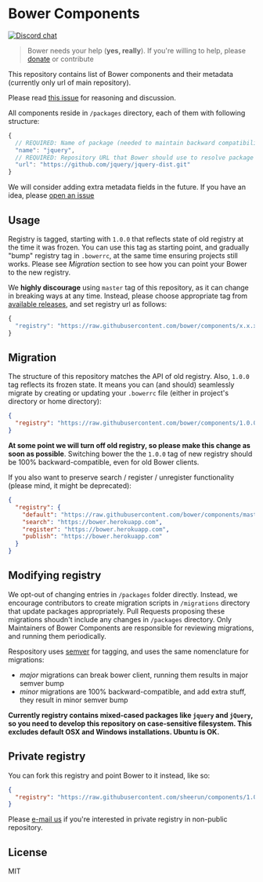 # Bower Components

[![Discord chat](https://img.shields.io/badge/discord-join%20chat%20%E2%86%92-brightgreen.svg?style=flat)](https://discord.gg/yJtVBnp)

> Bower needs your help (**yes, really**). If you're willing to help, please [donate](https://salt.bountysource.com/teams/bower) or contribute

This repository contains list of Bower components and their metadata (currently only url of main repository).

Please read [this issue](https://github.com/bower/bower/issues/2388) for reasoning and discussion.

All components reside in `/packages` directory, each of them with following structure:

```js
{
  // REQUIRED: Name of package (needed to maintain backward compatibility with old registry)
  "name": "jquery",
  // REQUIRED: Repository URL that Bower should use to resolve package
  "url": "https://github.com/jquery/jquery-dist.git"
}
```

We will consider adding extra metadata fields in the future. If you have an idea, please [open an issue](https://github.com/bower/components/issues)

## Usage

Registry is tagged, starting with `1.0.0` that reflects state of old registry at the time it was frozen. You can use this tag as starting point, and gradually "bump" registry tag in `.bowerrc`, at the same time ensuring projects still works. Please see *Migration* section to see how you can point your Bower to the new registry.

We **highly discourage** using `master` tag of this repository, as it can change in breaking ways at any time. Instead, please choose appropriate tag from [available releases](https://github.com/bower/components/releases), and set registry url as follows:

```js
{
  "registry": "https://raw.githubusercontent.com/bower/components/x.x.x"
}
```

## Migration

The structure of this repository matches the API of old registry. Also, `1.0.0` tag reflects its frozen state. It means you can (and should) seamlessly migrate by creating or updating your `.bowerrc` file (either in project's directory or home directory):

```json
{
  "registry": "https://raw.githubusercontent.com/bower/components/1.0.0"
}
```

**At some point we will turn off old registry, so please make this change as soon as possible**. Switching bower the the `1.0.0` tag of new registry should be 100% backward-compatible, even for old Bower clients.

If you also want to preserve search / register / unregister functionality (please mind, it might be deprecated):

```json
{
  "registry": {
    "default": "https://raw.githubusercontent.com/bower/components/master",
    "search": "https://bower.herokuapp.com",
    "register": "https://bower.herokuapp.com",
    "publish": "https://bower.herokuapp.com"
  }
}
```

## Modifying registry

We opt-out of changing entries in `/packages` folder directly. Instead, we encourage contributors to create migration scripts in `/migrations` directory that update packages appropriately. Pull Requests proposing these migrations shoudn't include any changes in `/packages` directory. Only Maintainers of Bower Components are responsible for reviewing migrations, and running them periodically.

Respository uses [semver](http://semver.org/) for tagging, and uses the same nomenclature for migrations:

- *major* migrations can break bower client, running them results in major semver bump
- *minor* migrations are 100% backward-compatible, and add extra stuff, they result in minor semver bump

**Currently registry contains mixed-cased packages like `jquery` and `jQuery`, so you need to develop this repository on case-sensitive filesystem. This excludes default OSX and Windows installations. Ubuntu is OK.**

## Private registry

You can fork this registry and point Bower to it instead, like so:

```json
{
  "registry": "https://raw.githubusercontent.com/sheerun/components/1.0.0"
}
```

Please [e-mail us](email:team@bower.io) if you're interested in private registry in non-public repository.

## License

MIT
